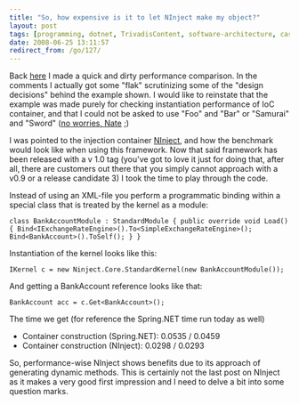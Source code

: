 ```yaml
---
title: "So, how expensive is it to let NInject make my object?"
layout: post
tags: [programming, dotnet, TrivadisContent, software-architecture, castle-windsor, dependency-injection, ninject]
date: 2008-06-25 13:11:57
redirect_from: /go/127/
---
```


Back [here](http://realfiction.net/?q=node/143) I made a quick and dirty performance comparison. In the comments I actually got some "flak" scrutinizing some of the "design decisions" behind the example shown. I would like to reinstate that the example was made purely for checking instantiation performance of IoC container, and that I could not be asked to use "Foo" and "Bar" or "Samurai" and "Sword" ([no worries, Nate](http://dojo.ninject.org/wiki/display/NINJECT/Dependency+Injection+With+Ninject) ;)

I was pointed to the injection container [NInject](http://ninject.org/), and how the benchmark would look like when using this framework. Now that said framework has been released with a v 1.0 tag (you've got to love it just for doing that, after all, there are customers out there that you simply cannot approach with a v0.9 or a release candidate 3) I took the time to play through the code.

Instead of using an XML-file you perform a programmatic binding within a special class that is treated by the kernel as a module:

`
  class BankAccountModule : StandardModule
  {
    public override void Load()
    {
      Bind<IExchangeRateEngine>().To<SimpleExchangeRateEngine>();
      Bind<BankAccount>().ToSelf();
    }
  }
`

Instantiation of the kernel looks like this:

`
IKernel c = new Ninject.Core.StandardKernel(new BankAccountModule());
`

And getting a BankAccount reference looks like that:

`
BankAccount acc = c.Get<BankAccount>();
`

The time we get (for reference the Spring.NET time run today as well)

*   Container construction (Spring.NET): 0.0535 / 0.0459
*   Container construction (NInject): 0.0298 / 0.0293

So, performance-wise NInject shows benefits due to its approach of generating dynamic methods. This is certainly not the last post on NInject as it makes a very good first impression and I need to delve a bit into some question marks.